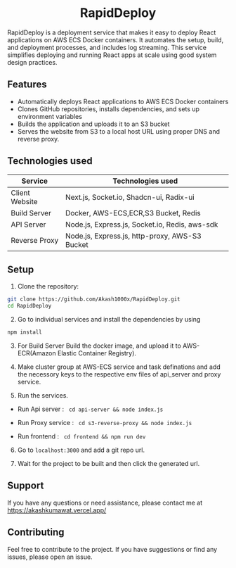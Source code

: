 <h1 align="center">RapidDeploy</h1>


RapidDeploy is a deployment service that makes it easy to deploy React applications on AWS ECS Docker containers. It automates the setup, build, and deployment processes, and includes log streaming. This service simplifies deploying and running React apps at scale using good system design practices.


## Features

- Automatically deploys React applications to AWS ECS Docker containers
- Clones GitHub repositories, installs dependencies, and sets up environment variables
- Builds the application and uploads it to an S3 bucket
- Serves the website from S3 to a local host URL using proper DNS and reverse proxy.


## Technologies used

| Service        | Technologies used                                  |
| -------------- | -----------------------------------------          |
| Client Website | Next.js, Socket.io, Shadcn-ui, Radix-ui            |
| Build Server   | Docker, AWS-ECS,ECR,S3 Bucket, Redis               |
| API Server     | Node.js, Express.js, Socket.io, Redis, aws-sdk     |
| Reverse Proxy  | Node.js, Express.js, http-proxy, AWS-S3 Bucket     |


## Setup

1. Clone the repository:

```bash
git clone https://github.com/Akash1000x/RapidDeploy.git
cd RapidDeploy
```

2. Go to individual services and install the dependencies by using 

```bash
npm install
```

3. For Build Server Build the docker image, and upload it to AWS-ECR(Amazon Elastic Container Registry).

4. Make cluster group at AWS-ECS service and task definations and add the necessory keys to the respective env files of api_server and proxy service.

5. Run the services.

- Run Api server :
  ` cd api-server && node index.js`

- Run Proxy service :
  ` cd s3-reverse-proxy && node index.js`

- Run frontend :
  ` cd frontend && npm run dev`

6. Go to `localhost:3000` and add a git repo url.

7. Wait for the project to be built and then click the generated url.

## Support

If you have any questions or need assistance, please contact me at https://akashkumawat.vercel.app/

## Contributing
  Feel free to contribute to the project. If you have suggestions or find any issues, please open an issue.

